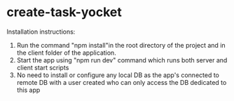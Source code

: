 # create-task-yocket
Installation instructions:
  1. Run the command "npm install"in the root directory of the project and in the client folder of the application.
  2. Start the app using "npm run dev" command which runs both server and client start scripts
  3. No need to install or configure any local DB as the app's connected to remote DB with a user created who can only access the DB dedicated to this app
